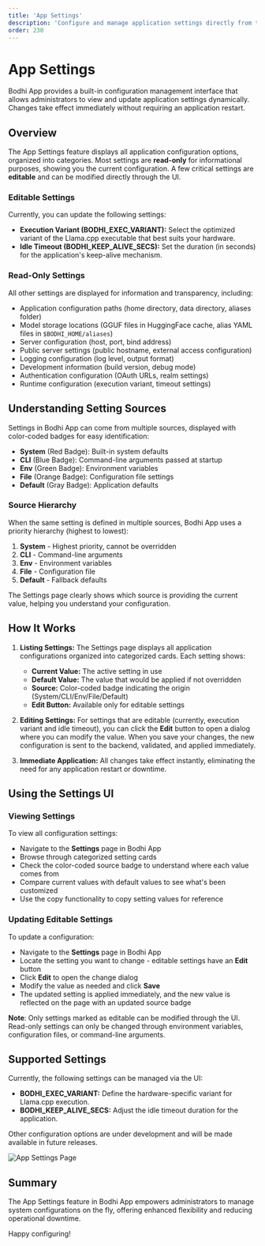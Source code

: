 ```yaml
---
title: 'App Settings'
description: 'Configure and manage application settings directly from the UI in Bodhi App'
order: 230
---
```


# App Settings

Bodhi App provides a built-in configuration management interface that allows administrators to view and update application settings dynamically. Changes take effect immediately without requiring an application restart.

## Overview

The App Settings feature displays all application configuration options, organized into categories. Most settings are **read-only** for informational purposes, showing you the current configuration. A few critical settings are **editable** and can be modified directly through the UI.

### Editable Settings

Currently, you can update the following settings:

- **Execution Variant (BODHI_EXEC_VARIANT):** Select the optimized variant of the Llama.cpp executable that best suits your hardware.
- **Idle Timeout (BODHI_KEEP_ALIVE_SECS):** Set the duration (in seconds) for the application's keep-alive mechanism.

### Read-Only Settings

All other settings are displayed for information and transparency, including:

- Application configuration paths (home directory, data directory, aliases folder)
- Model storage locations (GGUF files in HuggingFace cache, alias YAML files in `$BODHI_HOME/aliases`)
- Server configuration (host, port, bind address)
- Public server settings (public hostname, external access configuration)
- Logging configuration (log level, output format)
- Development information (build version, debug mode)
- Authentication configuration (OAuth URLs, realm settings)
- Runtime configuration (execution variant, timeout settings)

## Understanding Setting Sources

Settings in Bodhi App can come from multiple sources, displayed with color-coded badges for easy identification:

- **System** (Red Badge): Built-in system defaults
- **CLI** (Blue Badge): Command-line arguments passed at startup
- **Env** (Green Badge): Environment variables
- **File** (Orange Badge): Configuration file settings
- **Default** (Gray Badge): Application defaults

### Source Hierarchy

When the same setting is defined in multiple sources, Bodhi App uses a priority hierarchy (highest to lowest):

1. **System** - Highest priority, cannot be overridden
2. **CLI** - Command-line arguments
3. **Env** - Environment variables
4. **File** - Configuration file
5. **Default** - Fallback defaults

The Settings page clearly shows which source is providing the current value, helping you understand your configuration.

## How It Works

1. **Listing Settings:**
   The Settings page displays all application configurations organized into categorized cards. Each setting shows:
   - **Current Value:** The active setting in use
   - **Default Value:** The value that would be applied if not overridden
   - **Source:** Color-coded badge indicating the origin (System/CLI/Env/File/Default)
   - **Edit Button:** Available only for editable settings

2. **Editing Settings:**
   For settings that are editable (currently, execution variant and idle timeout), you can click the **Edit** button to open a dialog where you can modify the value. When you save your changes, the new configuration is sent to the backend, validated, and applied immediately.

3. **Immediate Application:**
   All changes take effect instantly, eliminating the need for any application restart or downtime.

## Using the Settings UI

### Viewing Settings

To view all configuration settings:

- Navigate to the **Settings** page in Bodhi App
- Browse through categorized setting cards
- Check the color-coded source badge to understand where each value comes from
- Compare current values with default values to see what's been customized
- Use the copy functionality to copy setting values for reference

### Updating Editable Settings

To update a configuration:

- Navigate to the **Settings** page in Bodhi App
- Locate the setting you want to change - editable settings have an **Edit** button
- Click **Edit** to open the change dialog
- Modify the value as needed and click **Save**
- The updated setting is applied immediately, and the new value is reflected on the page with an updated source badge

**Note**: Only settings marked as editable can be modified through the UI. Read-only settings can only be changed through environment variables, configuration files, or command-line arguments.

## Supported Settings

Currently, the following settings can be managed via the UI:

- **BODHI_EXEC_VARIANT:** Define the hardware-specific variant for Llama.cpp execution.
- **BODHI_KEEP_ALIVE_SECS:** Adjust the idle timeout duration for the application.

Other configuration options are under development and will be made available in future releases.

<img
  src="/doc-images/app-settings.jpg"
  alt="App Settings Page"
  class="rounded-lg border-2 border-gray-200 dark:border-gray-700 shadow-lg hover:shadow-xl transition-shadow duration-300 max-w-[90%] mx-auto block"
/>

## Summary

The App Settings feature in Bodhi App empowers administrators to manage system configurations on the fly, offering enhanced flexibility and reducing operational downtime.

Happy configuring!
